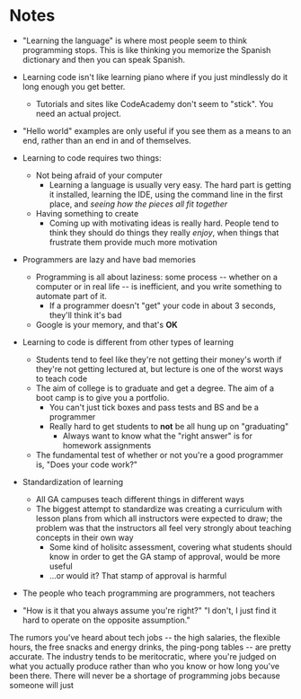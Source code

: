 # Notes

- "Learning the language" is where most people seem to think programming stops. This is like thinking you memorize the Spanish dictionary and then you can speak Spanish.
- Learning code isn't like learning piano where if you just mindlessly do it long enough you get better.
  - Tutorials and sites like CodeAcademy don't seem to "stick". You need an actual project.
- "Hello world" examples are only useful if you see them as a means to an end, rather than an end in and of themselves.
- Learning to code requires two things:
  - Not being afraid of your computer
    - Learning a language is usually very easy. The hard part is getting it installed, learning the IDE, using the command line in the first place, and *seeing how the pieces all fit together*
  - Having something to create
    - Coming up with motivating ideas is really hard. People tend to think they should do things they really *enjoy*, when things that frustrate them provide much more motivation

- Programmers are lazy and have bad memories
  - Programming is all about laziness: some process -- whether on a computer or in real life -- is inefficient, and you write something to automate part of it.
    - If a programmer doesn't "get" your code in about 3 seconds, they'll think it's bad
  - Google is your memory, and that's **OK**

- Learning to code is different from other types of learning
  - Students tend to feel like they're not getting their money's worth if they're not getting lectured at, but lecture is one of the worst ways to teach code
  - The aim of college is to graduate and get a degree. The aim of a boot camp is to give you a portfolio.
    - You can't just tick boxes and pass tests and BS and be a programmer
    - Really hard to get students to **not** be all hung up on "graduating"
      - Always want to know what the "right answer" is for homework assignments
  - The fundamental test of whether or not you're a good programmer is, "Does your code work?"

- Standardization of learning
  - All GA campuses teach different things in different ways
  - The biggest attempt to standardize was creating a curriculum with lesson plans from which all instructors were expected to draw; the problem was that the instructors all feel very strongly about teaching concepts in their own way
    - Some kind of holisitc assessment, covering what students should know in order to get the GA stamp of approval, would be more useful
    - ...or would it? That stamp of approval is harmful

- The people who teach programming are programmers, not teachers

- "How is it that you always assume you're right?" "I don't, I just find it hard to operate on the opposite assumption."

The rumors you've heard about tech jobs -- the high salaries, the flexible hours, the free snacks and energy drinks, the ping-pong tables -- are pretty accurate. The industry tends to be meritocratic, where you're judged on what you actually produce rather than who you know or how long you've been there. There will never be a shortage of programming jobs because someone will just
